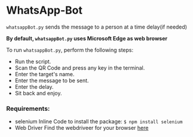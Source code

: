 # WhatsApp-Bot

`whatsappBot.py` sends the message to a person at a time delay(if needed)

**By default, `whatsappBot.py` uses Microsoft Edge as web browser**

To run `whatsappBot.py`, perform the following steps:
* Run the script.
* Scan the QR Code and press any key in the terminal.
* Enter the target's name.
* Enter the message to be sent.
* Enter the delay.
* Sit back and enjoy.

### Requirements:
- selenium
      Inline Code to install the package: `$ npm install selenium`
- Web Driver
      Find the webdriveer for your browser [here](https://selenium-python.readthedocs.io/installation.html#drivers)
